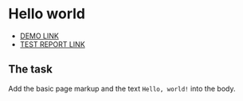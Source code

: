 # Hello world
- [DEMO LINK](https://Vladyslav-Banul.github.io/layout_hello-world/)
- [TEST REPORT LINK](https://Vladyslav-Banul.github.io/layout_hello-world/report/html_report/)

## The task 
Add the basic page markup and the text `Hello, world!` into the body.
